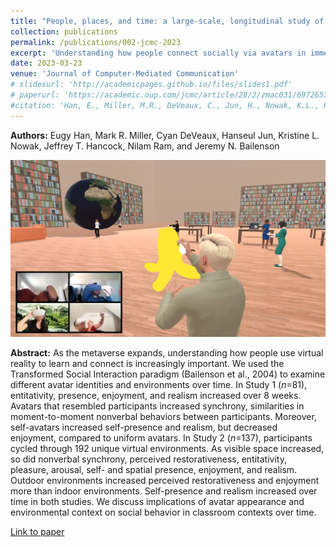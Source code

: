 ```yaml
---
title: "People, places, and time: a large-scale, longitudinal study of transformed avatars and environmental context in group interaction in the metaverse"
collection: publications
permalink: /publications/002-jcmc-2023
excerpt: 'Understanding how people connect socially via avatars in immersive virtual reality has become increasingly important given the prolific rise of the metaverse. In two large-scale, longitudinal field experiments, we extend predictions of the Transformed Social Interaction paradigm to investigate how the appearance of avatars and the characteristics of the virtual environment influence people’s behaviors and attitudes over time.'
date: 2023-03-23
venue: 'Journal of Computer-Mediated Communication'
# slidesurl: 'http://academicpages.github.io/files/slides1.pdf'
# paperurl: 'https://academic.oup.com/jcmc/article/28/2/zmac031/6972657?searchresult=1&login=true'
#citation: 'Han, E., Miller, M.R., DeVeaux, C., Jun, H., Nowak, K.L., Hancock, J.T., Ram, N., & Bailenson, J.N. (2023) People, Places, and Time: A Large-scale, Longitudinal Study of Transformed Avatars and Environmental Context in Group Interaction in the Metaverse. <i>Journal of Computer-Mediated Communication</i>, 28(2), DOI: 10.1093/jcmc/zmac031'
---
```


<b>Authors:</b> Eugy Han, Mark R. Miller, Cyan DeVeaux, Hanseul Jun, Kristine L. Nowak, Jeffrey T. Hancock, Nilam Ram, and Jeremy N. Bailenson

![image](/images/han2023jcmc_preview.png)

<b>Abstract:</b> As the metaverse expands, understanding how people use virtual reality to learn and connect is increasingly important. We used the Transformed Social Interaction paradigm (Bailenson et al., 2004) to examine different avatar identities and environments over time. In Study 1 (<i>n</i>=81), entitativity, presence, enjoyment, and realism increased over 8 weeks. Avatars that resembled participants increased synchrony, similarities in moment-to-moment nonverbal behaviors between participants. Moreover, self-avatars increased self-presence and realism, but decreased enjoyment, compared to uniform avatars. In Study 2 (<i>n</i>=137), participants cycled through 192 unique virtual environments. As visible space increased, so did nonverbal synchrony, perceived restorativeness, entitativity, pleasure, arousal, self- and spatial presence, enjoyment, and realism. Outdoor environments increased perceived restorativeness and enjoyment more than indoor environments. Self-presence and realism increased over time in both studies. We discuss implications of avatar appearance and environmental context on social behavior in classroom contexts over time.

[Link to paper](/publications/pdfs/han-jcmc-2023.pdf)